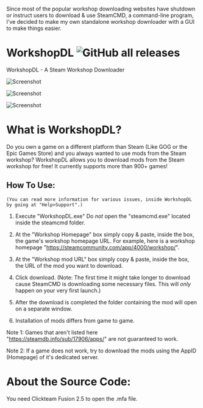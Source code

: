 Since most of the popular workshop downloading websites have shutdown or instruct users to download & use SteamCMD, a command-line program,
I've decided to make my own standalone workshop downloader with a GUI to make things easier.
# WorkshopDL ![GitHub all releases](https://img.shields.io/github/downloads/VovoloGames/WorkshopDL/total?style=flat-square)
WorkshopDL - A Steam Workshop Downloader

![Screenshot](https://raw.githubusercontent.com/VovoloGames/WorkshopDL/main/screenshots/screenshot1.png)

![Screenshot](https://raw.githubusercontent.com/VovoloGames/WorkshopDL/main/screenshots/screenshot2.png)

![Screenshot](https://raw.githubusercontent.com/VovoloGames/WorkshopDL/main/screenshots/screenshot3.png)

# What is WorkshopDL?
Do you own a game on a different platform than Steam (Like GOG or the Epic Games Store) and you always wanted to use mods from the Steam workshop? WorkshopDL allows you to download mods from the Steam workshop for free! It currently supports more than 900+ games!

## How To Use:
`(You can read more information for various issues, inside WorkshopDL by going at "Help>Support".)`

1. Execute "WorkshopDL.exe"
Do *not* open the "steamcmd.exe" located inside the steamcmd folder.

2. At the "Workshop Homepage" box simply copy & paste, inside the box, the game's workshop homepage URL.
For example, here is a workshop homepage "https://steamcommunity.com/app/4000/workshop/".

3. At the "Workshop mod URL" box simply copy & paste, inside the box, the URL of the mod you want to download.

4. Click download.
(Note: The first time it might take longer to download cause SteamCMD is downloading some necessary files.
This will *only* happen on your very first launch.)

5. After the download is completed the folder containing the mod will open on a separate window.
6. Installation of mods differs from game to game.

Note 1: Games that aren't listed here "https://steamdb.info/sub/17906/apps/" are not guaranteed to work.

Note 2: If a game does not work, try to download the mods using the AppID (Homepage) of it's dedicated server.


# About the Source Code:
You need Clickteam Fusion 2.5 to open the .mfa file.
